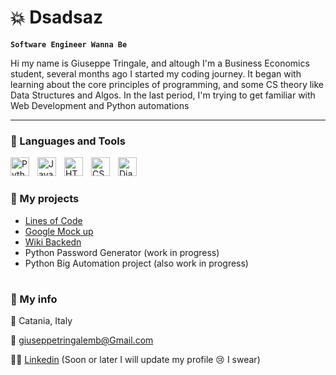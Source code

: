 # 💥 Dsadsaz

**`Software Engineer Wanna Be`**

Hi my name is Giuseppe Tringale, and altough I'm a Business Economics student, several months ago I started my coding journey. It began with learning about the core principles of programming, and some CS theory like Data Structures and Algos. In the last period, I'm trying to get familiar with Web Development and Python automations


---

### 🧰 Languages and Tools

<img align="left" alt="Python" width="30px" style="padding-right:10px;" src="https://cdn.jsdelivr.net/gh/devicons/devicon/icons/python/python-plain.svg" />
<img align="left" alt="Java" width="30px" style="padding-right:10px;" src="https://cdn.jsdelivr.net/gh/devicons/devicon/icons/java/java-original.svg"/>
<img align="left" alt="HTML" width="30px" style="padding-right:10px;" src="https://cdn.jsdelivr.net/gh/devicons/devicon/icons/html5/html5-plain.svg" />
<img align="left" alt="CSS" width="30px" style="padding-right:10px;" src="https://cdn.jsdelivr.net/gh/devicons/devicon/icons/css3/css3-plain.svg" />
<img align="left" alt="Django" width="30px" style="padding-right:10px;" src="https://cdn.jsdelivr.net/gh/devicons/devicon/icons/django/django-plain.svg"/>
     


<br />

#

### 📕 My projects

- [Lines of Code](https://github.com/dsadsaz/Lines-of-code)
- [Google Mock up](https://github.com/dsadsaz/Google-Mock-up) 
- [Wiki Backedn](https://github.com/dsadsaz/Wiki-Backend) 
- Python Password Generator (work in progress) 
- Python Big Automation project (also work in progress)
          

#

### 📱 My info

📍  Catania, Italy

📮 giuseppetringalemb@Gmail.com

🧑‍💼 [Linkedin](https://www.linkedin.com/in/giuseppe-tringale-3462b4172/) (Soon or later I will update my profile 😢 I swear) 

#


